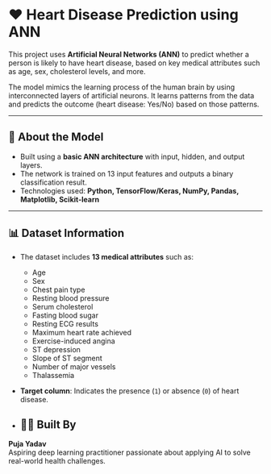 # ❤️ Heart Disease Prediction using ANN

This project uses **Artificial Neural Networks (ANN)** to predict whether a person is likely to have heart disease, based on key medical attributes such as age, sex, cholesterol levels, and more.

The model mimics the learning process of the human brain by using interconnected layers of artificial neurons. It learns patterns from the data and predicts the outcome (heart disease: Yes/No) based on those patterns.

---


## 🧠 About the Model

- Built using a **basic ANN architecture** with input, hidden, and output layers.
- The network is trained on 13 input features and outputs a binary classification result.
- Technologies used: **Python, TensorFlow/Keras, NumPy, Pandas, Matplotlib, Scikit-learn**

---

## 📊 Dataset Information

- The dataset includes **13 medical attributes** such as:
  - Age
  - Sex
  - Chest pain type
  - Resting blood pressure
  - Serum cholesterol
  - Fasting blood sugar
  - Resting ECG results
  - Maximum heart rate achieved
  - Exercise-induced angina
  - ST depression
  - Slope of ST segment
  - Number of major vessels
  - Thalassemia

- **Target column**: Indicates the presence (`1`) or absence (`0`) of heart disease.

- ## 👩‍💻 Built By

**Puja Yadav**  
Aspiring deep learning practitioner passionate about applying AI to solve real-world health challenges.

